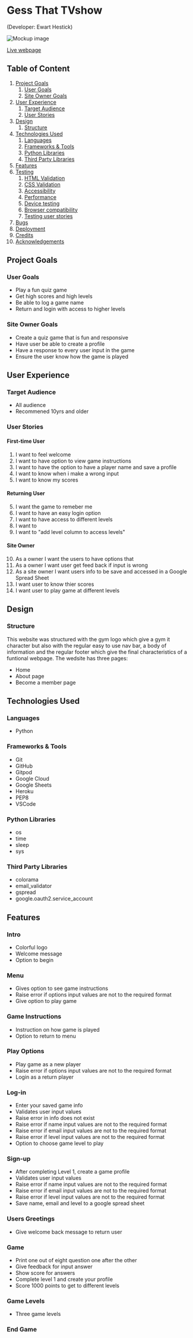 # Gess That TVshow
(Developer: Ewart Hestick)

![Mockup image]()

[Live webpage]()

## Table of Content

1. [Project Goals](#project-goals)
    1. [User Goals](#user-goals)
    2. [Site Owner Goals](#site-owner-goals)
2. [User Experience](#user-experience)
    1. [Target Audience](#target-audience)
    2. [User Stories](#user-stories)
3. [Design](#design)
    1. [Structure](#structure)
4. [Technologies Used](#technologies-used)
    1. [Languages](#languages)
    2. [Frameworks & Tools](#frameworks-&-tools)
    3. [Python Libraries](#python-libraries)
    4. [Third Party Libraries](#third-party-libraries)
5. [Features](#features)
6. [Testing](#validation)
    1. [HTML Validation](#HTML-validation)
    2. [CSS Validation](#CSS-validation)
    3. [Accessibility](#accessibility)
    4. [Performance](#performance)
    5. [Device testing](#performing-tests-on-various-devices)
    6. [Browser compatibility](#browser-compatability)
    7. [Testing user stories](#testing-user-stories)
8. [Bugs](#Bugs)
9. [Deployment](#deployment)
10. [Credits](#credits)
11. [Acknowledgements](#acknowledgements)

## Project Goals 

### User Goals

- Play a fun quiz game
- Get high scores and high levels
- Be able to log a game name
- Return and login with access to higher levels

### Site Owner Goals

- Create a quiz game that is fun and responsive
- Have user be able to create a profile
- Have a response to every user input in the game
- Ensure the user know how the game is played

## User Experience

### Target Audience

- All audience
- Recommened 10yrs and older


### User Stories

#### First-time User 
1. I want to feel welcome
2. I want to have option to view game instructions
3. I want to have the option to have a player name and save a profile
4. I want to know when i make a wrong input
5. I want to know my scores

#### Returning User
 
 5. I want the game to remeber me
 6. I want to have an easy login option
 7. I want to have access to different levels
 8. I want to 
 9. I want to "add level column to access levels"


#### Site Owner 

10. As a owner I want the users to have options that
12. As a owner I want user get feed back if input is wrong
13. As a site owner I want users info to be save and accessed in a Google Spread Sheet
14. I want user to know thier scores
15. I want user to play game at different levels

## Design

### Structure
This website was structured with the gym logo which give a gym it character but also with the regular easy to use nav bar, a body of information and the regular footer which give the final characteristics of a funtional webpage. The wedsite has three pages:

- Home 
- About page
- Become a member page

## Technologies Used

### Languages

- Python

### Frameworks & Tools
- Git
- GitHub
- Gitpod
- Google Cloud
- Google Sheets
- Heroku
- PEP8
- VSCode

### Python Libraries

- os
- time
- sleep
- sys

### Third Party Libraries

- colorama
- email_validator
- gspread
- google.oauth2.service_account

## Features

### Intro 
- Colorful logo
- Welcome message
- Option to begin
### Menu
- Gives option to see game instructions
- Raise error if options input values are not to the required format
- Give option to play game
### Game Instructions
- Instruction on how game is played
- Option to return to menu
### Play Options
- Play game as a new player
- Raise error if options input values are not to the required format
- Login as a return player
### Log-in
- Enter your saved game info
- Validates user input values
- Raise error in info does not exist
- Raise error if name input values are not to the required format
- Raise error if email input values are not to the required format
- Raise error if level input values are not to the required format
- Option to choose game level to play
### Sign-up
- After completing Level 1, create a game profile
- Validates user input values
- Raise error if name input values are not to the required format
- Raise error if email input values are not to the required format
- Raise error if level input values are not to the required format
- Save name, email and level to a google spread sheet
### Users Greetings
- Give welcome back message to return user
### Game
- Print one out of eight question one after the other
- Give feedback for input answer 
- Show score for answers
- Complete level 1 and create your profile
- Score 1000 points to get to different levels
### Game Levels
- Three game levels
### End Game
